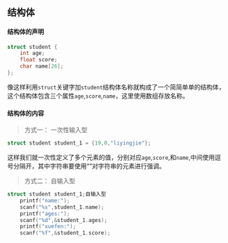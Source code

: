 

## 结构体
#### 结构体的声明
```c
struct student {
	int age;
	float score;
	char name[26];
};
```
像这样利用`struct`关键字加`student`结构体名称就构成了一个简简单单的结构体，这个结构体包含三个属性`age`,`score`,`name`，这里使用数组存放名称。
#### 结构体的内容
>方式一： 一次性输入型
```c
struct student student_1 = {19,0,"liyingjie"};
```
这样我们就一次性定义了多个元素的值，分别对应`age`,`score`,和`name`,中间使用逗号分隔开，其中字符串要使用“”对字符串的元素进行强调。
> 方式二： 自输入型
```c
struct student student_1;自输入型 
	printf("name:");
	scanf("%s",student_1.name);
	printf("ages:");
	scanf("%d",&student_1.ages);
	printf("xuefen:");
	scanf("%f",&student_1.score);
```
<!--stackedit_data:
eyJoaXN0b3J5IjpbMjAyMjc1MjUyNl19
-->